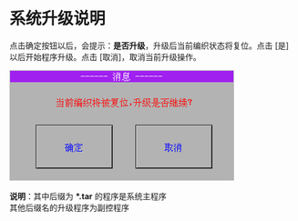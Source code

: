 # 系统升级说明

点击确定按钮以后，会提示：**是否升级**，升级后当前编织状态将复位。点击 \[是\] 以后开始程序升级。点击 \[取消\]，取消当前升级操作。

![](../.gitbook/assets/7.2.png)

**说明**：其中后缀为 **\*.tar** 的程序是系统主程序  
            其他后缀名的升级程序为副控程序

